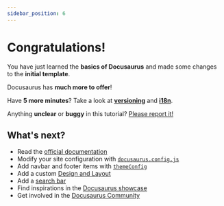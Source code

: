 ```yaml
---
sidebar_position: 6
---
```


# Congratulations!

You have just learned the **basics of Docusaurus** and made some changes to the **initial template**.

Docusaurus has **much more to offer**!

Have **5 more minutes**? Take a look at **[versioning](../tutorial-extras/manage-docs-versions.md)** and **[i18n](../tutorial-extras/translate-your-site.md)**.

Anything **unclear** or **buggy** in this tutorial? [Please report it!](https://github.com/facebook/docusaurus/discussions/4610)

## What's next?

- Read the [official documentation](https://test.io/)
- Modify your site configuration with [`docusaurus.config.js`](https://test.io/docs/api/docusaurus-config)
- Add navbar and footer items with [`themeConfig`](https://test.io/docs/api/themes/configuration)
- Add a custom [Design and Layout](https://test.io/docs/styling-layout)
- Add a [search bar](https://test.io/docs/search)
- Find inspirations in the [Docusaurus showcase](https://test.io/showcase)
- Get involved in the [Docusaurus Community](https://test.io/community/support)
